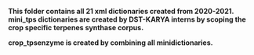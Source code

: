 **This folder contains all 21 xml dictionaries created from 2020-2021. mini_tps dictionaries are created by DST-KARYA interns by scoping the crop specific terpenes synthase corpus.**

**crop_tpsenzyme is created by combining all minidictionaries.**

